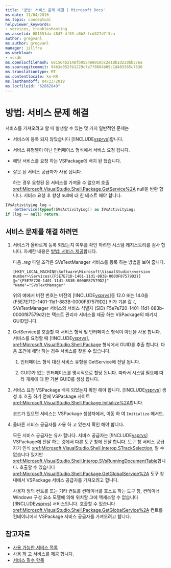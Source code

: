 ```yaml
---
title: '방법: 서비스 문제 해결 | Microsoft Docs'
ms.date: 11/04/2016
ms.topic: conceptual
helpviewer_keywords:
- services, troubleshooting
ms.assetid: 001551da-4847-4f59-a0b2-fcd327d7f5ca
author: gregvanl
ms.author: gregvanl
manager: jillfra
ms.workload:
- vssdk
ms.openlocfilehash: 681564b2148fb9554e80105c2e18b1d220bb37ea
ms.sourcegitcommit: 94b3a052fb1229c7e7f8804b09c1d403385c7630
ms.translationtype: MT
ms.contentlocale: ko-KR
ms.lasthandoff: 04/23/2019
ms.locfileid: "62862849"
---
```

# <a name="how-to-troubleshoot-services"></a>방법: 서비스 문제 해결
서비스를 가져오려고 할 때 발생할 수 있는 몇 가지 일반적인 문제는

- 서비스에 등록 되지 않았습니다 [!INCLUDE[vsprvs](../code-quality/includes/vsprvs_md.md)]합니다.

- 서비스 유형별이 아닌 인터페이스 형식에서 서비스 요청 됩니다.

- 해당 서비스를 요청 하는 VSPackage에 배치 된 했습니다.

- 잘못 된 서비스 공급자가 사용 됩니다.

  하는 경우 요청된 된 서비스를 가져올 수 없으며 호출 <xref:Microsoft.VisualStudio.Shell.Package.GetService%2A> null을 반환 합니다. 서비스 요청 후 항상 null에 대 한 테스트 해야 합니다.

```csharp
IVsActivityLog log =
    GetService(typeof(SVsActivityLog)) as IVsActivityLog;
if (log == null) return;
```

## <a name="to-troubleshoot-a-service"></a>서비스 문제를 해결 하려면

1. 서비스가 올바르게 등록 되었는지 여부를 확인 하려면 시스템 레지스트리를 검사 합니다. 자세한 내용은 [방법: 서비스 제공](../extensibility/how-to-provide-a-service.md)합니다.

    다음 *.reg* 파일 조각은 SVsTextManager 서비스를 등록 하는 방법을 보여 줍니다.

   ```
   [HKEY_LOCAL_MACHINE\Software\Microsoft\VisualStudio\<version number>\Services\{F5E7E71D-1401-11d1-883B-0000F87579D2}]
   @="{F5E7E720-1401-11d1-883B-0000F87579D2}"
   "Name"="SVsTextManager"
   ```

    위의 예에서 버전 번호는 버전의 [!INCLUDE[vsprvs](../code-quality/includes/vsprvs_md.md)]등 12.0 또는 14.0을 {F5E7E71D-1401-11d1-883B-0000F87579D2} 키가 기본 값 {, SVsTextManager 서비스의 서비스 식별자 (SID) F5e7e720-1401-11d1-883b-0000f87579d2}는 텍스트 관리자 서비스를 제공 하는 VSPackage의 패키지 GUID입니다.

2. GetService를 호출할 때 서비스 형식 및 인터페이스 형식이 아닌을 사용 합니다. 서비스를 요청할 때 [!INCLUDE[vsprvs](../code-quality/includes/vsprvs_md.md)], <xref:Microsoft.VisualStudio.Shell.Package> 형식에서 GUID를 추출 합니다. 다음 조건에 해당 하는 경우 서비스를 찾을 수 없습니다.

   1. 인터페이스 형식 대신 서비스 유형을 GetService에 전달 됩니다.

   2. GUID가 없는 인터페이스를 명시적으로 할당 됩니다. 따라서 시스템 필요에 따라 개체에 대 한 기본 GUID를 생성 합니다.

3. 서비스 요청 VSPackage 배치 되었는지 확인 해야 합니다. [!INCLUDE[vsprvs](../code-quality/includes/vsprvs_md.md)] 생성 후 호출 하기 전에 VSPackage 사이트 <xref:Microsoft.VisualStudio.Shell.Package.Initialize%2A>합니다.

    코드가 있으면 서비스는 VSPackage 생성자에서, 이동 하 여 `Initialize` 메서드.

4. 올바른 서비스 공급자를 사용 하 고 있는지 확인 해야 합니다.

    모든 서비스 공급자는 유사 합니다. 서비스 공급자는 [!INCLUDE[vsprvs](../code-quality/includes/vsprvs_md.md)] VSPackage에 전달 하는 것에서 다른 도구 창에 전달 합니다. 도구 창 서비스 공급자가 인식 <xref:Microsoft.VisualStudio.Shell.Interop.STrackSelection>, 알 수 없습니다 있지만 <xref:Microsoft.VisualStudio.Shell.Interop.SVsRunningDocumentTable>합니다. 호출할 수 있습니다 <xref:Microsoft.VisualStudio.Shell.Package.GetGlobalService%2A> 도구 창 내에서 VSPackage 서비스 공급자를 가져오려고 합니다.

    사용자 정의 컨트롤 또는 기타 컨트롤 컨테이너를 호스트 하는 도구 창, 컨테이너 Windows 구성 요소 모델에 의해 위치할 고에 액세스할 수 없습니다 [!INCLUDE[vsprvs](../code-quality/includes/vsprvs_md.md)] 서비스입니다. 호출할 수 있습니다 <xref:Microsoft.VisualStudio.Shell.Package.GetGlobalService%2A> 컨트롤 컨테이너에서 VSPackage 서비스 공급자를 가져오려고 합니다.

## <a name="see-also"></a>참고자료
- [사용 가능한 서비스 목록](../extensibility/internals/list-of-available-services.md)
- [사용 하 고 서비스를 제공 합니다.](../extensibility/using-and-providing-services.md)
- [서비스 필수 항목](../extensibility/internals/service-essentials.md)